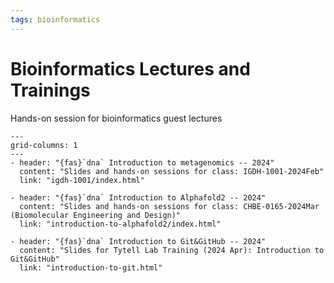 ```yaml
---
tags: bioinformatics
---
```


# Bioinformatics Lectures and Trainings

Hands-on session for bioinformatics guest lectures

```{gallery-grid}
---
grid-columns: 1
---
- header: "{fas}`dna` Introduction to metagenomics -- 2024"
  content: "Slides and hands-on sessions for class: IGDH-1001-2024Feb"
  link: "igdh-1001/index.html"

- header: "{fas}`dna` Introduction to Alphafold2 -- 2024"
  content: "Slides and hands-on sessions for class: CHBE-0165-2024Mar (Biomolecular Engineering and Design)"
  link: "introduction-to-alphafold2/index.html"

- header: "{fas}`dna` Introduction to Git&GitHub -- 2024"
  content: "Slides for Tytell Lab Training (2024 Apr): Introduction to Git&GitHub"
  link: "introduction-to-git.html"
```

